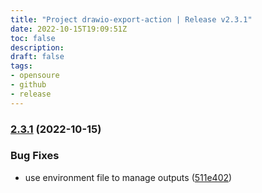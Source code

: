 ```yaml
---
title: "Project drawio-export-action | Release v2.3.1"
date: 2022-10-15T19:09:51Z
toc: false
description: 
draft: false
tags:
- opensoure
- github
- release
---
```

### [2.3.1](https://github.com/rlespinasse/drawio-export-action/compare/v2.3.0...v2.3.1) (2022-10-15)


### Bug Fixes

* use environment file to manage outputs ([511e402](https://github.com/rlespinasse/drawio-export-action/commit/511e402568fb9e04f45e4a804bc4540314c64258))



